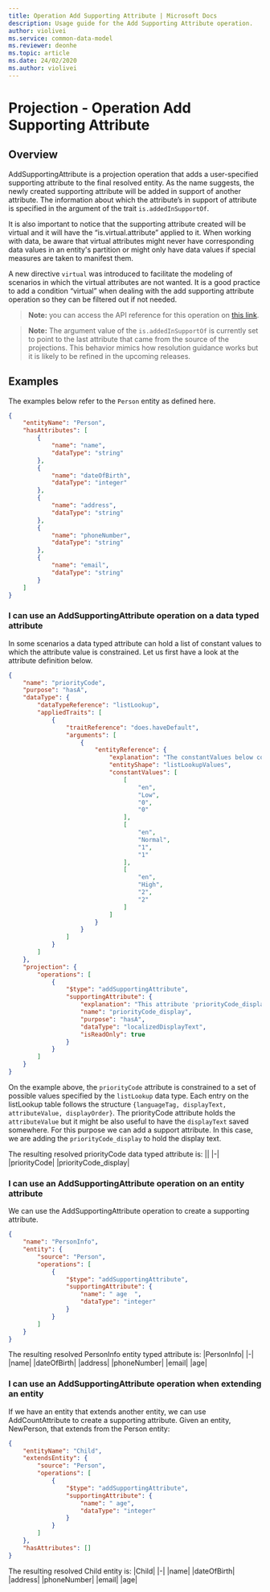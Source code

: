 ```yaml
---
title: Operation Add Supporting Attribute | Microsoft Docs
description: Usage guide for the Add Supporting Attribute operation.
author: violivei
ms.service: common-data-model
ms.reviewer: deonhe 
ms.topic: article
ms.date: 24/02/2020
ms.author: violivei
---
```


# Projection - Operation Add Supporting Attribute

## Overview

AddSupportingAttribute is a projection operation that adds a user-specified supporting attribute to the final resolved entity. As the name suggests, the newly created supporting attribute will be added in support of another attribute. The information about which the attribute’s in support of attribute is specified in the argument of the trait `is.addedInSupportOf`.

It is also important to notice that the supporting attribute created will be virtual and it will have the “is.virtual.attribute” applied to it. When working with data, be aware that virtual attributes might never have corresponding data values in an entity's partition or might only have data values if special measures are taken to manifest them.

A new directive `virtual` was introduced to facilitate the modeling of scenarios in which the virtual attributes are not wanted. It is a good practice to add a condition “virtual” when dealing with the add supporting attribute operation so they can be filtered out if not needed.

> **__Note:__** you can access the API reference for this operation on [this link](../../1.0om/api-reference/cdm/projections/addsupportingattribute.md).

> **__Note:__** The argument value of the `is.addedInSupportOf` is currently set to point to the last attribute that came from the source of the projections. This behavior mimics how resolution guidance works but it is likely to be refined in the upcoming releases.

## Examples

The examples below refer to the `Person` entity as defined here.

```json
{
    "entityName": "Person",
    "hasAttributes": [
        {
            "name": "name",
            "dataType": "string"
        },
        {
            "name": "dateOfBirth",
            "dataType": "integer"
        },
        {
            "name": "address",
            "dataType": "string"
        },
        {
            "name": "phoneNumber",
            "dataType": "string"
        },
        {
            "name": "email",
            "dataType": "string"
        }
    ]
}
```

### I can use an AddSupportingAttribute operation on a data typed attribute

In some scenarios a data typed attribute can hold a list of constant values to which the attribute value is constrained. Let us first have a look at the attribute definition below.

```json
{
    "name": "priorityCode",
    "purpose": "hasA",
    "dataType": {
        "dataTypeReference": "listLookup",
        "appliedTraits": [
            {
                "traitReference": "does.haveDefault",
                "arguments": [
                    {
                        "entityReference": {
                            "explanation": "The constantValues below correspond to the attributes of the 'listLookupValues' entityShape which are: {languageTag, displayText, attributeValue, displayOrder}",
                            "entityShape": "listLookupValues",
                            "constantValues": [
                                [
                                    "en",
                                    "Low",
                                    "0",
                                    "0"
                                ],
                                [
                                    "en",
                                    "Normal",
                                    "1",
                                    "1"
                                ],
                                [
                                    "en",
                                    "High",
                                    "2",
                                    "2"
                                ]
                            ]
                        }
                    }
                ]
            }
        ]
    },
    "projection": {
        "operations": [
            {
                "$type": "addSupportingAttribute",
                "supportingAttribute": {
                    "explanation": "This attribute 'priorityCode_display' is added to the entity to provide the localized display text for the value of the listLookup attribute 'priorityCode'",
                    "name": "priorityCode_display",
                    "purpose": "hasA",
                    "dataType": "localizedDisplayText",
                    "isReadOnly": true
                }
            }
        ]
    }
}
```

On the example above, the `priorityCode` attribute is constrained to a set of possible values specified by the `listLookup` data type. Each entry on the listLookup table follows the structure `{languageTag, displayText, attributeValue, displayOrder}`. The priorityCode attribute holds the `attributeValue` but it might be also useful to have the `displayText` saved somewhere. For this purpose we can add a support attribute. In this case, we are adding the `priorityCode_display` to hold the display text. 

The resulting resolved priorityCode data typed attribute is:
||
|-|
|priorityCode|
|priorityCode_display|

### I can use an AddSupportingAttribute operation on an entity attribute

We can use the AddSupportingAttribute operation to create a supporting attribute.

```json
{
    "name": "PersonInfo",
    "entity": {
        "source": "Person",
        "operations": [
            {
                "$type": "addSupportingAttribute",
                "supportingAttribute": {
                    "name": " age  ",
                    "dataType": "integer"
                }
            }
        ]
    }
}
```

The resulting resolved PersonInfo entity typed attribute is:
|PersonInfo|
|-|
|name|
|dateOfBirth|
|address|
|phoneNumber|
|email|
|age|

### I can use an AddSupportingAttribute operation when extending an entity

If we have an entity that extends another entity, we can use AddCountAttribute to create a supporting attribute.
Given an entity, NewPerson, that extends from the Person entity:

```json
{
    "entityName": "Child",
    "extendsEntity": {
        "source": "Person",
        "operations": [
            {
                "$type": "addSupportingAttribute",
                "supportingAttribute": {
                    "name": " age",
                    "dataType": "integer"
                }
            }
        ]
    },
    "hasAttributes": []
}
```

The resulting resolved Child entity is:
|Child|
|-|
|name|
|dateOfBirth|
|address|
|phoneNumber|
|email|
|age|

